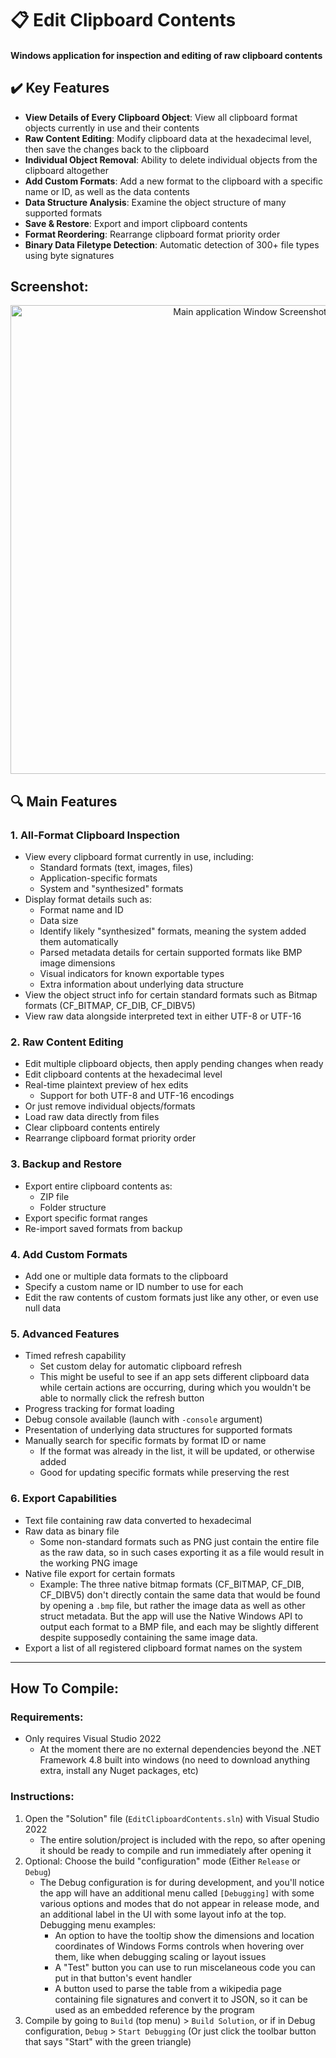 # 📋 Edit Clipboard Contents
#### Windows application for inspection and editing of raw clipboard contents

## ✔️ Key Features
- **View Details of Every Clipboard Object**: View all clipboard format objects currently in use and their contents
- **Raw Content Editing**: Modify clipboard data at the hexadecimal level, then save the changes back to the clipboard
- **Individual Object Removal**: Ability to delete individual objects from the clipboard altogether
- **Add Custom Formats**: Add a new format to the clipboard with a specific name or ID, as well as the data contents
- **Data Structure Analysis**: Examine the object structure of many supported formats
- **Save & Restore**: Export and import clipboard contents
- **Format Reordering**: Rearrange clipboard format priority order
- **Binary Data Filetype Detection**: Automatic detection of 300+ file types using byte signatures

## Screenshot:
<p align="center">
<img alt="Main application Window Screenshot" width=750 src="https://github.com/user-attachments/assets/0b7bb7b7-d9db-4be0-818f-f9bf2a61264f">
</p>

## 🔍 Main Features

### 1. All-Format Clipboard Inspection
- View every clipboard format currently in use, including:
  - Standard formats (text, images, files)
  - Application-specific formats
  - System and "synthesized" formats
- Display format details such as:
  - Format name and ID
  - Data size
  - Identify likely "synthesized" formats, meaning the system added them automatically
  - Parsed metadata details for certain supported formats like BMP image dimensions
  - Visual indicators for known exportable types
  - Extra information about underlying data structure
- View the object struct info for certain standard formats such as Bitmap formats (CF_BITMAP, CF_DIB, CF_DIBV5)
- View raw data alongside interpreted text in either UTF-8 or UTF-16

### 2. Raw Content Editing
- Edit multiple clipboard objects, then apply pending changes when ready
- Edit clipboard contents at the hexadecimal level
- Real-time plaintext preview of hex edits
   - Support for both UTF-8 and UTF-16 encodings
- Or just remove individual objects/formats
- Load raw data directly from files
- Clear clipboard contents entirely
- Rearrange clipboard format priority order

### 3. Backup and Restore
- Export entire clipboard contents as:
  - ZIP file
  - Folder structure
- Export specific format ranges
- Re-import saved formats from backup

### 4. Add Custom Formats
- Add one or multiple data formats to the clipboard
- Specify a custom name or ID number to use for each
- Edit the raw contents of custom formats just like any other, or even use null data

### 5. Advanced Features
- Timed refresh capability
  - Set custom delay for automatic clipboard refresh
  - This might be useful to see if an app sets different clipboard data while certain actions are occurring, during which you wouldn't be able to normally click the refresh button
- Progress tracking for format loading
- Debug console available (launch with `-console` argument)
- Presentation of underlying data structures for supported formats
- Manually search for specific formats by format ID or name
  - If the format was already in the list, it will be updated, or otherwise added
  - Good for updating specific formats while preserving the rest

### 6. Export Capabilities
- Text file containing raw data converted to hexadecimal
- Raw data as binary file
  - Some non-standard formats such as PNG just contain the entire file as the raw data, so in such cases exporting it as a file would result in the working PNG image
- Native file export for certain formats
  - Example: The three native bitmap formats (CF_BITMAP, CF_DIB, CF_DIBV5) don't directly contain the same data that would be found by opening a `.bmp` file, but rather the image data as well as other struct metadata. But the app will use the Native Windows API to output each format to a BMP file, and each may be slightly different despite supposedly containing the same image data.
- Export a list of all registered clipboard format names on the system

-----

## How To Compile:

### Requirements:
 - Only requires Visual Studio 2022
   - At the moment there are no external dependencies beyond the .NET Framework 4.8 built into windows (no need to download anything extra, install any Nuget packages, etc)

### Instructions:
1. Open the "Solution" file (`EditClipboardContents.sln`) with Visual Studio 2022
   - The entire solution/project is included with the repo, so after opening it should be ready to compile and run immediately after opening it
2. Optional: Choose the build "configuration" mode (Either `Release` or `Debug`)
    - The Debug configuration is for during development, and you'll notice the app will have an additional menu called `[Debugging]` with some various options and modes that do not appear in release mode, and an additional label in the UI with some layout info at the top. Debugging menu examples:
       - An option to have the tooltip show the dimensions and location coordinates of Windows Forms controls when hovering over them, like when debugging scaling or layout issues
       - A "Test" button you can use to run miscelaneous code you can put in that button's event handler
       - A button used to parse the table from a wikipedia page containing file signatures and convert it to JSON, so it can be used as an embedded reference by the program
3. Compile by going to `Build` (top menu) > `Build Solution`, or if in Debug configuration, `Debug` > `Start Debugging` (Or just click the toolbar button that says "Start" with the green triangle)
